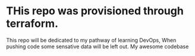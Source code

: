 # THis repo was provisioned through terraform.
This repo will be dedicated to my pathway of learning DevOps, When pushing code some sensative data will be left out.
My awesome codebase
